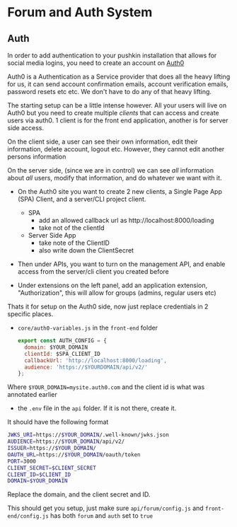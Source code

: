 # Forum and Auth System

## Auth

In order to add authentication to your pushkin installation that allows for social media logins, you need to create an account on [Auth0](http://auth0.com/)

Auth0 is a Authentication as a Service provider that does all the heavy lifting for us, it can send account confirmation emails, account verification emails, password resets etc etc. We don't have to do any of that heavy lifting.

The starting setup can be a little intense however. All your users will live on Auth0 but you need to create multiple *clients* that can access and create users via auth0.
1 client is for the front end application, another is for server side access.

On the client side, a user can see their own information, edit their information, delete account, logout etc. However, they cannot edit another persons information

On the server side, (since we are in control) we can see *all* information about *all* users, modify that information, and do whatever we want with it.



- On the Auth0 site you want to create 2 new clients, a Single Page App (SPA) Client, and a server/CLI project client.
  - SPA
    - add an allowed callback url as http://localhost:8000/loading
    - take not of the clientId
  - Server Side App
    - take note of the ClientID
    - also write down the ClientSecret

- Then under APIs, you want to turn on the management API, and enable access from the server/cli client you created before

- Under extensions on the left panel, add an application extension, "Authorization", this will allow for groups (admins, regular users etc)

Thats it for setup on the Auth0 side, now just replace credentials in 2 specific places.

- `core/auth0-variables.js` in the `front-end` folder
  ```js
  export const AUTH_CONFIG = {
    domain: $YOUR_DOMAIN
    clientId: $SPA_CLIENT_ID
    callbackUrl: 'http://localhost:8000/loading',
    audience: 'https://$YOURDOMAIN/api/v2/'
  };
  ```
Where `$YOUR_DOMAIN=mysite.auth0.com` and the client id is what was annotated earlier

- the `.env` file in the `api` folder. If it is not there, create it.

It should have the following format

```bash
JWKS_URI=https://$YOUR_DOMAIN/.well-known/jwks.json
AUDIENCE=https://$YOUR_DOMAIN/api/v2/
ISSUER=https://$YOUR_DOMAIN/
OAUTH_URL=https://$YOUR_DOMAIN/oauth/token
PORT=3000
CLIENT_SECRET=$CLIENT_SECRET
CLIENT_ID=$CLIENT_ID
DOMAIN=$YOUR_DOMAIN
```

Replace the domain, and the client secret and ID.

This should get you setup, just make sure `api/forum/config.js` and `front-end/config.js` has both `forum` and `auth` set to `true`
